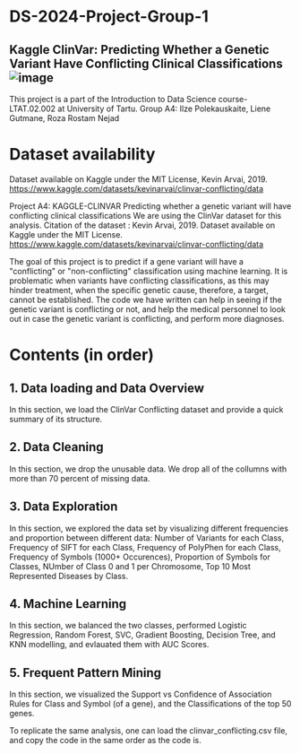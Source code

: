# DS-2024-Project-Group-1

## Kaggle ClinVar: Predicting Whether a Genetic Variant Have Conflicting Clinical Classifications![image](https://github.com/user-attachments/assets/65bfb9a8-649a-488e-8470-180a4b497fbd)


This project is a part of the Introduction to Data Science course- LTAT.02.002 at University of Tartu.
Group A4: Ilze Polekauskaite, Liene Gutmane, Roza Rostam Nejad

# Dataset availability
Dataset available on Kaggle under the MIT License, Kevin Arvai, 2019. 
https://www.kaggle.com/datasets/kevinarvai/clinvar-conflicting/data 

Project A4: KAGGLE-CLINVAR
Predicting whether a genetic variant will have conflicting clinical classifications
We are using the ClinVar dataset for this analysis. Citation of the dataset : Kevin Arvai, 2019. Dataset available on Kaggle under the MIT License. https://www.kaggle.com/datasets/kevinarvai/clinvar-conflicting/data

The goal of this project is to predict if a gene variant will have a "conflicting" or "non-conflicting" classification using machine learning. It is problematic when variants have conflicting classifications, as this may hinder treatment, when the specific genetic cause, therefore, a target, cannot be established. The code we have written can help in seeing if the genetic variant is conflicting or not, and help the medical personnel to look out in case the genetic variant is conflicting, and perform more diagnoses.

# Contents (in order)
## 1. Data loading and Data Overview
In this section, we load the ClinVar Conflicting dataset and provide a quick summary of its structure.

## 2. Data Cleaning
In this section, we drop the unusable data. We drop all of the collumns with more than 70 percent of missing data.

## 3. Data Exploration
In this section, we explored the data set by visualizing different frequencies and proportion between different data: Number of Variants for each Class, Frequency of SIFT for each Class, Frequency of PolyPhen for each Class, Frequency of Symbols (1000+ Occurences), Proportion of Symbols for Classes, NUmber of Class 0 and 1 per Chromosome, Top 10 Most Represented Diseases by Class.

## 4. Machine Learning
In this section, we balanced the two classes, performed Logistic Regression, Random Forest, SVC, Gradient Boosting, Decision Tree, and KNN modelling, and evlauated them with AUC Scores.

## 5. Frequent Pattern Mining
In this section, we visualized the Support vs Confidence of Association Rules for Class and Symbol (of a gene), and the Classifications of the top 50 genes.

To replicate the same analysis, one can load the clinvar_conflicting.csv file, and copy the code in the same order as the code is.
